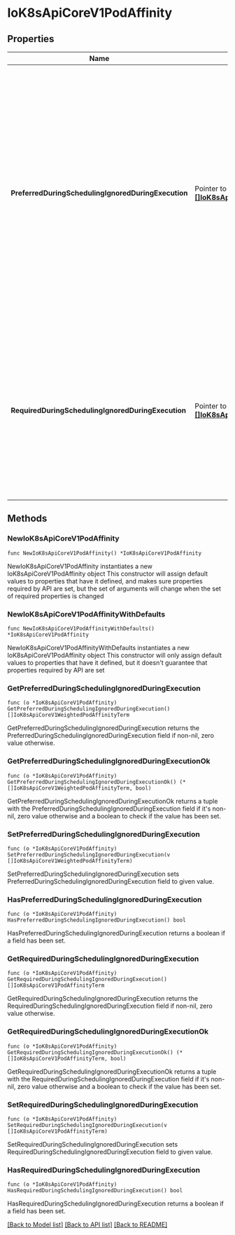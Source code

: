 # IoK8sApiCoreV1PodAffinity

## Properties

Name | Type | Description | Notes
------------ | ------------- | ------------- | -------------
**PreferredDuringSchedulingIgnoredDuringExecution** | Pointer to [**[]IoK8sApiCoreV1WeightedPodAffinityTerm**](IoK8sApiCoreV1WeightedPodAffinityTerm.md) | The scheduler will prefer to schedule pods to nodes that satisfy the affinity expressions specified by this field, but it may choose a node that violates one or more of the expressions. The node that is most preferred is the one with the greatest sum of weights, i.e. for each node that meets all of the scheduling requirements (resource request, requiredDuringScheduling affinity expressions, etc.), compute a sum by iterating through the elements of this field and adding \&quot;weight\&quot; to the sum if the node has pods which matches the corresponding podAffinityTerm; the node(s) with the highest sum are the most preferred. | [optional] 
**RequiredDuringSchedulingIgnoredDuringExecution** | Pointer to [**[]IoK8sApiCoreV1PodAffinityTerm**](IoK8sApiCoreV1PodAffinityTerm.md) | If the affinity requirements specified by this field are not met at scheduling time, the pod will not be scheduled onto the node. If the affinity requirements specified by this field cease to be met at some point during pod execution (e.g. due to a pod label update), the system may or may not try to eventually evict the pod from its node. When there are multiple elements, the lists of nodes corresponding to each podAffinityTerm are intersected, i.e. all terms must be satisfied. | [optional] 

## Methods

### NewIoK8sApiCoreV1PodAffinity

`func NewIoK8sApiCoreV1PodAffinity() *IoK8sApiCoreV1PodAffinity`

NewIoK8sApiCoreV1PodAffinity instantiates a new IoK8sApiCoreV1PodAffinity object
This constructor will assign default values to properties that have it defined,
and makes sure properties required by API are set, but the set of arguments
will change when the set of required properties is changed

### NewIoK8sApiCoreV1PodAffinityWithDefaults

`func NewIoK8sApiCoreV1PodAffinityWithDefaults() *IoK8sApiCoreV1PodAffinity`

NewIoK8sApiCoreV1PodAffinityWithDefaults instantiates a new IoK8sApiCoreV1PodAffinity object
This constructor will only assign default values to properties that have it defined,
but it doesn't guarantee that properties required by API are set

### GetPreferredDuringSchedulingIgnoredDuringExecution

`func (o *IoK8sApiCoreV1PodAffinity) GetPreferredDuringSchedulingIgnoredDuringExecution() []IoK8sApiCoreV1WeightedPodAffinityTerm`

GetPreferredDuringSchedulingIgnoredDuringExecution returns the PreferredDuringSchedulingIgnoredDuringExecution field if non-nil, zero value otherwise.

### GetPreferredDuringSchedulingIgnoredDuringExecutionOk

`func (o *IoK8sApiCoreV1PodAffinity) GetPreferredDuringSchedulingIgnoredDuringExecutionOk() (*[]IoK8sApiCoreV1WeightedPodAffinityTerm, bool)`

GetPreferredDuringSchedulingIgnoredDuringExecutionOk returns a tuple with the PreferredDuringSchedulingIgnoredDuringExecution field if it's non-nil, zero value otherwise
and a boolean to check if the value has been set.

### SetPreferredDuringSchedulingIgnoredDuringExecution

`func (o *IoK8sApiCoreV1PodAffinity) SetPreferredDuringSchedulingIgnoredDuringExecution(v []IoK8sApiCoreV1WeightedPodAffinityTerm)`

SetPreferredDuringSchedulingIgnoredDuringExecution sets PreferredDuringSchedulingIgnoredDuringExecution field to given value.

### HasPreferredDuringSchedulingIgnoredDuringExecution

`func (o *IoK8sApiCoreV1PodAffinity) HasPreferredDuringSchedulingIgnoredDuringExecution() bool`

HasPreferredDuringSchedulingIgnoredDuringExecution returns a boolean if a field has been set.

### GetRequiredDuringSchedulingIgnoredDuringExecution

`func (o *IoK8sApiCoreV1PodAffinity) GetRequiredDuringSchedulingIgnoredDuringExecution() []IoK8sApiCoreV1PodAffinityTerm`

GetRequiredDuringSchedulingIgnoredDuringExecution returns the RequiredDuringSchedulingIgnoredDuringExecution field if non-nil, zero value otherwise.

### GetRequiredDuringSchedulingIgnoredDuringExecutionOk

`func (o *IoK8sApiCoreV1PodAffinity) GetRequiredDuringSchedulingIgnoredDuringExecutionOk() (*[]IoK8sApiCoreV1PodAffinityTerm, bool)`

GetRequiredDuringSchedulingIgnoredDuringExecutionOk returns a tuple with the RequiredDuringSchedulingIgnoredDuringExecution field if it's non-nil, zero value otherwise
and a boolean to check if the value has been set.

### SetRequiredDuringSchedulingIgnoredDuringExecution

`func (o *IoK8sApiCoreV1PodAffinity) SetRequiredDuringSchedulingIgnoredDuringExecution(v []IoK8sApiCoreV1PodAffinityTerm)`

SetRequiredDuringSchedulingIgnoredDuringExecution sets RequiredDuringSchedulingIgnoredDuringExecution field to given value.

### HasRequiredDuringSchedulingIgnoredDuringExecution

`func (o *IoK8sApiCoreV1PodAffinity) HasRequiredDuringSchedulingIgnoredDuringExecution() bool`

HasRequiredDuringSchedulingIgnoredDuringExecution returns a boolean if a field has been set.


[[Back to Model list]](../README.md#documentation-for-models) [[Back to API list]](../README.md#documentation-for-api-endpoints) [[Back to README]](../README.md)


